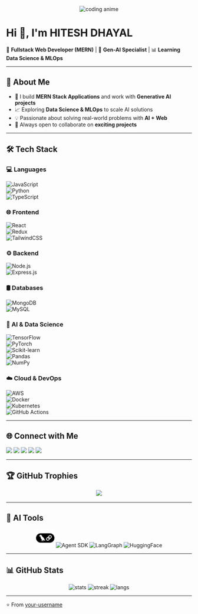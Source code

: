 <!-- Cool Anime Coding GIF -->
<p align="center">
  <img src="https://i.pinimg.com/originals/2e/4c/05/2e4c05dd9c3de96d63a8e6f6b0fba9b7.gif" alt="coding anime" width="600"/>
</p>

# Hi 👋, I'm HITESH DHAYAL

🚀 **Fullstack Web Developer (MERN)** | 🤖 **Gen-AI Specialist** | 📊 **Learning Data Science & MLOps**

---

## 🌟 About Me  
- 🔭 I build **MERN Stack Applications** and work with **Generative AI projects**  
- 📈 Exploring **Data Science & MLOps** to scale AI solutions  
- 💡 Passionate about solving real-world problems with **AI + Web**  
- 🎯 Always open to collaborate on **exciting projects**  

---

## 🛠️ Tech Stack  

### 💻 Languages  
![JavaScript](https://img.shields.io/badge/JavaScript-F7DF1E?style=for-the-badge&logo=javascript&logoColor=black)  
![Python](https://img.shields.io/badge/Python-3776AB?style=for-the-badge&logo=python&logoColor=white)  
![TypeScript](https://img.shields.io/badge/TypeScript-3178C6?style=for-the-badge&logo=typescript&logoColor=white)  

### 🌐 Frontend  
![React](https://img.shields.io/badge/React-20232A?style=for-the-badge&logo=react&logoColor=61DAFB)  
![Redux](https://img.shields.io/badge/Redux-764ABC?style=for-the-badge&logo=redux&logoColor=white)  
![TailwindCSS](https://img.shields.io/badge/Tailwind_CSS-38B2AC?style=for-the-badge&logo=tailwind-css&logoColor=white)  

### ⚙️ Backend  
![Node.js](https://img.shields.io/badge/Node.js-339933?style=for-the-badge&logo=node.js&logoColor=white)  
![Express.js](https://img.shields.io/badge/Express.js-000000?style=for-the-badge&logo=express&logoColor=white)  

### 🛢️ Databases  
![MongoDB](https://img.shields.io/badge/MongoDB-4EA94B?style=for-the-badge&logo=mongodb&logoColor=white)  
![MySQL](https://img.shields.io/badge/MySQL-4479A1?style=for-the-badge&logo=mysql&logoColor=white)  

### 🤖 AI & Data Science  
![TensorFlow](https://img.shields.io/badge/TensorFlow-FF6F00?style=for-the-badge&logo=tensorflow&logoColor=white)  
![PyTorch](https://img.shields.io/badge/PyTorch-EE4C2C?style=for-the-badge&logo=pytorch&logoColor=white)  
![Scikit-learn](https://img.shields.io/badge/Scikit--Learn-F7931E?style=for-the-badge&logo=scikit-learn&logoColor=white)  
![Pandas](https://img.shields.io/badge/Pandas-150458?style=for-the-badge&logo=pandas&logoColor=white)  
![NumPy](https://img.shields.io/badge/Numpy-013243?style=for-the-badge&logo=numpy&logoColor=white)  

### ☁️ Cloud & DevOps  
![AWS](https://img.shields.io/badge/Amazon_AWS-232F3E?style=for-the-badge&logo=amazon-aws&logoColor=white)  
![Docker](https://img.shields.io/badge/Docker-2496ED?style=for-the-badge&logo=docker&logoColor=white)  
![Kubernetes](https://img.shields.io/badge/Kubernetes-326CE5?style=for-the-badge&logo=kubernetes&logoColor=white)  
![GitHub Actions](https://img.shields.io/badge/GitHub_Actions-2088FF?style=for-the-badge&logo=github-actions&logoColor=white)  

---

## 🌐 Connect with Me  

<p align="left">
  <a href="https://github.com/your-username" target="_blank"><img src="https://img.shields.io/badge/GitHub-100000?style=for-the-badge&logo=github&logoColor=white"/></a>
  <a href="https://www.linkedin.com/in/your-linkedin" target="_blank"><img src="https://img.shields.io/badge/LinkedIn-0A66C2?style=for-the-badge&logo=linkedin&logoColor=white"/></a>
  <a href="https://twitter.com/your-twitter" target="_blank"><img src="https://img.shields.io/badge/Twitter-1DA1F2?style=for-the-badge&logo=twitter&logoColor=white"/></a>
  <a href="https://youtube.com/@your-youtube" target="_blank"><img src="https://img.shields.io/badge/YouTube-FF0000?style=for-the-badge&logo=youtube&logoColor=white"/></a>
  <a href="https://your-portfolio.com" target="_blank"><img src="https://img.shields.io/badge/Portfolio-000000?style=for-the-badge&logo=vercel&logoColor=white"/></a>
</p>

---

## 🏆 GitHub Trophies  
<p align="center">
  <img src="https://github-profile-trophy.vercel.app/?username=your-username&theme=radical&no-frame=false&no-bg=true&margin-w=4"/>
</p>

---

## 🤖 AI Tools  

<p align="center">
  <img src="https://raw.githubusercontent.com/simple-icons/simple-icons/develop/icons/langchain.svg" alt="LangChain" width="50" height="50"/>  
  <img src="https://raw.githubusercontent.com/simple-icons/simple-icons/develop/icons/openai.svg" alt="Agent SDK" width="50" height="50"/>  
  <img src="https://avatars.githubusercontent.com/u/154766717?s=200&v=4" alt="LangGraph" width="50" height="50"/>  
  <img src="https://huggingface.co/front/assets/huggingface_logo-noborder.svg" alt="HuggingFace" width="50" height="50"/>  
</p>

---

## 📊 GitHub Stats  

<p align="center">
  <img src="https://github-readme-stats.vercel.app/api?username=your-username&show_icons=true&theme=radical" alt="stats"/>
  <img src="https://github-readme-streak-stats.herokuapp.com/?user=your-username&theme=radical" alt="streak"/>
  <img src="https://github-readme-stats.vercel.app/api/top-langs/?username=your-username&layout=compact&theme=radical" alt="langs"/>
</p>

---

⭐️ From [your-username](https://github.com/your-username)  
